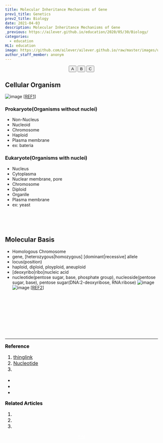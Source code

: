 ```yaml
---
title: Molecular Inheritance Mechanisms of Gene
prev1_title: Genetics
prev2_title: Biology
date: 2021-04-03
description: Molecular Inheritance Mechanisms of Gene
_previous: https://ailever.github.io/education/2020/05/30/Biology/
categories:
  - education
HL1: education
image: https://github.com/ailever/ailever.github.io/raw/master/images/unsplash/gray_Biology.png
author_staff_member: anonym
---
```


<!-- Top Block -->
<div align="center" class="top_btn_box">
  <button class="top_btn" type="button" onclick="location.href='#'">A</button>
  <button class="top_btn" type="button" onclick="location.href='#'">B</button>
  <button class="top_btn" type="button" onclick="location.href='#'">C</button>
</div>
<!-- Top Block -->

## Cellular Organism
![image](https://user-images.githubusercontent.com/52376448/113517215-894dd580-95b9-11eb-858f-6c9f4e8a22f7.png)
[<a href="#REF">REF1</a>]

### Prokaryote(Organisms without nuclei)
- Non-Nucleus
- Nucleoid
- Chromosome
- Haploid
- Plasma membrane
- ex: bateria

### Eukaryote(Organisms with nuclei)
- Nucleus
- Cytoplasma
- Nuclear membrane, pore
- Chromosome
- Diploid
- Organlle
- Plasma membrane
- ex: yeast

<br><br><br>
## Molecular Basis
- Homologous Chromosome
- gene, [heterozygous|homozygous] [dominant|recessive] allele
- locus(position)
- haploid, diploid, ployploid, aneuploid
- [deoxyribo|ribo]nucleic acid
- nucleotide(pentose sugar, base, phosphate group), nucleoside(pentose sugar, base), pentose sugar(DNA:2-deoxyribose, RNA:ribose)
![image](https://user-images.githubusercontent.com/52376448/113518036-b8b31100-95be-11eb-89a0-1e5cb3553750.png)
![image](https://user-images.githubusercontent.com/52376448/113517787-1fcfc600-95bd-11eb-8866-be4f6cafff18.png)
[<a href="#REF">REF2</a>]


<!-- Content Block -->
<div align="left" style="font-size:medium;font-weight:normal;color:black;background-color:unset;">　<br><br></div>
<div align="left" style="font-size:medium;font-weight:normal;color:black;background-color:unset;">　<br><br></div>
<div align="left" style="font-size:medium;font-weight:normal;color:black;background-color:unset;">　<br><br></div>
<!-- Content Block -->

---

<!-- Reference Block -->
<div align="left" style="font-size:medium;font-weight:normal;color:black;background-color:unset;">
<b id='REF'>Reference</b>
<ol>
  <li><a href="https://www.thinglink.com/scene/728336081086316545">thinglink</a></li>
  <li><a href="https://en.wikipedia.org/wiki/Nucleotide">Nucleotide</a></li>
  <li><a href="#"></a></li>
</ol>
<ul>
  <li><a href="#"></a></li>
  <li><a href="#"></a></li>
  <li><a href="#"></a></li>
</ul>
</div>
<!-- Reference Block -->

<!-- Article Block -->
<div align="left" style="font-size:medium;font-weight:normal;color:black;background-color:unset;">
<b id='ART'>Related Articles</b>
<ol>
  <li><a href="#"></a></li>
  <li><a href="#"></a></li>
  <li><a href="#"></a></li>
</ol>
</div>
<!-- Article Block -->

<!-- Bottom Block -->
<div align="center" class="bottom_btn_box">
  <span class="bottom_btn"><a href="https://github.com/ailever/ailever.github.io/blob/master/_posts/education/2021-04-03-_BIO-gene-en-molecular-inheritance-mechanisms-of-gene.md" target="_blank" style="color:white">Edit</a></span>
</div>
<!-- Bottom Block -->

<!-- Notice
# Mathematical Expression
- outline : $  $
- inline  : $$  $$

# Default Div Tag
- align : left, right, center
- font-size : xx-small, x-small, small, medium, large, x-large, xx-large
- font-weight : normal, bold
- color : red, orange, yellow, green, cyan, blue, purple, pink, white, gray, brown
- background-color : red, orange, yellow, green, cyan, blue, purple, pink, white, gray, brown

# Html Ref
- color code : https://htmlcolorcodes.com/
- tags : https://www.w3schools.com/tags/default.asp
- attributes : https://www.w3schools.com/tags/ref_attributes.asp
Notice -->


